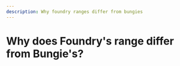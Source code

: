 ```yaml
---
description: Why foundry ranges differ from bungies
---
```


# Why does Foundry's range differ from Bungie's?

